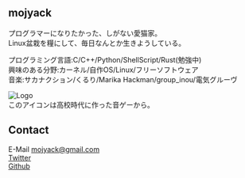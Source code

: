 ## mojyack
プログラマーになりたかった、しがない愛猫家。  
Linux盆栽を糧にして、毎日なんとか生きようしている。  
  
プログラミング言語:C/C++/Python/ShellScript/Rust(勉強中)  
興味のある分野:カーネル/自作OS/Linux/フリーソフトウェア  
音楽:サカナクション/くるり/Marika Hackman/group_inou/電気グルーヴ  
  
![Logo](/blog/assets/mojyack-small.png)  
このアイコンは高校時代に作った音ゲーから。  
  
## Contact
E-Mail mojyack@gmail.com  
[Twitter](https://twitter.com/mojyack)  
[Github](https://github.com/mojyack)  
